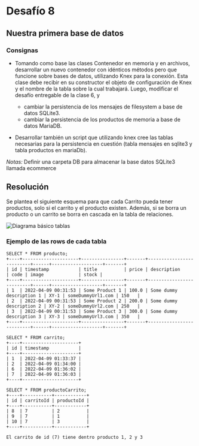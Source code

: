 # Desafío 8
## Nuestra primera base de datos

### Consignas

- Tomando como base las clases Contenedor en memoria y en archivos, desarrollar un nuevo contenedor con idénticos métodos pero que funcione sobre bases de datos, utilizando Knex para la conexión. Esta clase debe recibir en su constructor el objeto de configuración de Knex y el nombre de la tabla sobre la cual trabajará. Luego, modificar el desafío entregable de la clase 6, y

    - cambiar la persistencia de los mensajes de filesystem a base de datos SQLite3.
    - cambiar la persistencia de los productos de memoria a base de datos MariaDB.

- Desarrollar también un script que utilizando knex cree las tablas necesarias para la persistencia en cuestión (tabla mensajes en sqlite3 y tabla productos en mariaDb).

*Notas:*
Definir una carpeta DB para almacenar la base datos SQLite3 llamada ecommerce

## Resolución

Se plantea el siguiente esquema para que cada Carrito pueda tener productos, solo si el carrito y el producto existen. Además, si se borra un producto o un carrito se borra en cascada en la tabla de relaciones.

![Diagrama básico tablas](https://raw.githubusercontent.com/EstebanDem/backend-coderhouse/master/Entrega-8/currentSchema.png)

### Ejemplo de las rows de cada tabla

```console
SELECT * FROM producto;
+----+---------------------+----------------+-------+--------------------------+------+-------------------+-------+
| id | timestamp           | title          | price | description              | code | image             | stock |
+----+---------------------+----------------+-------+--------------------------+------+-------------------+-------+
| 1  | 2022-04-09 00:31:53 | Some Product 1 | 100.0 | Some dummy description 1 | XY-1 | someDummyUrl1.com | 150   |
| 2  | 2022-04-09 00:31:53 | Some Product 2 | 200.0 | Some dummy description 2 | XY-2 | someDummyUrl2.com | 250   |
| 3  | 2022-04-09 00:31:53 | Some Product 3 | 300.0 | Some dummy description 3 | XY-3 | someDummyUrl3.com | 350   |
+----+---------------------+----------------+-------+--------------------------+------+-------------------+-------+
```

```console
SELECT * FROM carrito;
+----+---------------------+
| id | timestamp           |
+----+---------------------+
| 1  | 2022-04-09 01:33:37 |
| 2  | 2022-04-09 01:34:00 |
| 6  | 2022-04-09 01:36:02 |
| 7  | 2022-04-09 01:36:03 |
+----+---------------------+
```

```console
SELECT * FROM productoCarrito;
+----+-----------+------------+
| id | carritoId | productoId |
+----+-----------+------------+
| 8  | 7         | 2          |
| 9  | 7         | 1          |
| 10 | 7         | 3          |
+----+-----------+------------+

El carrito de id (7) tiene dentro producto 1, 2 y 3

```